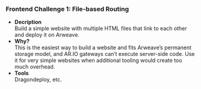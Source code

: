 ### Frontend Challenge 1: File-based Routing

- **Decription**  
Build a simple website with multiple HTML files that link to each other and deploy it on Arweave.
- **Why?**  
This is the easiest way to build a website and fits Arweave’s permanent storage model, and AR.IO gateways can’t execute server-side code. Use it for very simple websites when additional tooling would create too much overhead.
- **Tools**  
Dragondeploy, etc.
